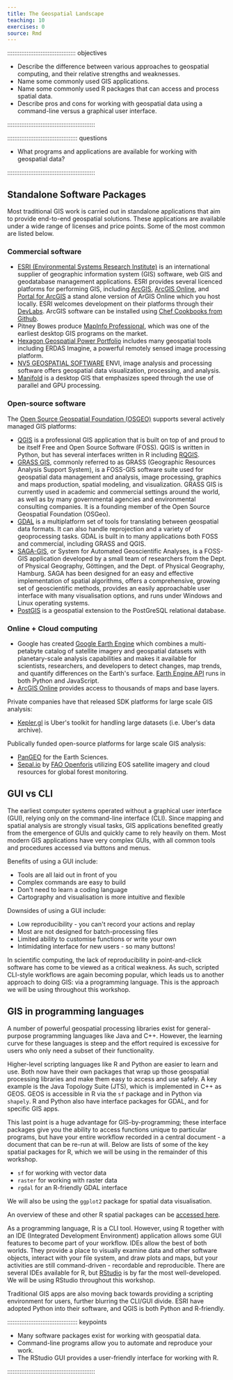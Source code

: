 ```yaml
---
title: The Geospatial Landscape
teaching: 10
exercises: 0
source: Rmd
---
```


::::::::::::::::::::::::::::::::::::::: objectives

- Describe the difference between various approaches to geospatial computing, and their relative strengths and weaknesses.
- Name some commonly used GIS applications.
- Name some commonly used R packages that can access and process spatial data.
- Describe pros and cons for working with geospatial data using a command-line versus a graphical user interface.

::::::::::::::::::::::::::::::::::::::::::::::::::

:::::::::::::::::::::::::::::::::::::::: questions

- What programs and applications are available for working with geospatial data?

::::::::::::::::::::::::::::::::::::::::::::::::::



## Standalone Software Packages

Most traditional GIS work is carried out in standalone applications that aim to provide
end-to-end geospatial solutions. These applications are available under a wide range of
licenses and price points. Some of the most common are listed below.

### Commercial software

- [ESRI (Environmental Systems Research Institute)](https://www.esri.com/en-us/home)
  is an international supplier of geographic information system (GIS) software, web GIS
  and geodatabase management applications. ESRI provides several licenced platforms for
  performing GIS, including [ArcGIS](https://www.arcgis.com/home/index.html),
  [ArcGIS Online](https://www.esri.com/software/arcgis/arcgisonline), and
  [Portal for ArcGIS](https://server.arcgis.com/en/portal/) a stand alone version of
  ArGIS Online which you host locally. ESRI welcomes development on their platforms
  through their [DevLabs](https://developers.arcgis.com/). ArcGIS software can be
  installed using
  [Chef Cookbooks from Github](https://github.com/Esri/arcgis-cookbook).
- Pitney Bowes produce [MapInfo Professional](https://www.pitneybowes.com/us/location-intelligence/geographic-information-systems/mapinfo-pro.html),
  which was one of the earliest desktop GIS programs on the market.
- [Hexagon Geospatial Power Portfolio](https://www.hexagongeospatial.com/products/power-portfolio)
  includes many geospatial tools including ERDAS Imagine, a powerful remotely sensed
  image processing platform.
- [NV5 GEOSPATIAL SOFTWARE](https://www.nv5geospatialsoftware.com/Products/ENVI)
  ENVI, image analysis and processing software offers geospatial data visualization, processing, and analysis.
- [Manifold](https://www.manifold.net/) is a desktop GIS that emphasizes speed through
  the use of parallel and GPU processing.

### Open-source software

The [Open Source Geospatial Foundation (OSGEO)](https://www.osgeo.org/) supports several actively managed GIS platforms:

- [QGIS](https://www.qgis.org/en/site/) is a professional GIS application that is
  built on top of and proud to be itself Free and Open Source Software (FOSS). QGIS is
  written in Python, but has several interfaces written in R including
  [RQGIS](https://cran.r-project.org/package=RQGIS).
- [GRASS GIS](https://grass.osgeo.org/), commonly referred to as GRASS
  (Geographic Resources Analysis Support System), is a FOSS-GIS software suite used for
  geospatial data management and analysis, image processing, graphics and maps
  production, spatial modeling, and visualization. GRASS GIS is currently used in
  academic and commercial settings around the world, as well as by many governmental
  agencies and environmental consulting companies. It is a founding member of the Open
  Source Geospatial Foundation (OSGeo).
- [GDAL](https://www.gdal.org/) is a multiplatform
  set of tools for translating between geospatial data formats. It can also handle
  reprojection and a variety of geoprocessing tasks. GDAL is built in to many
  applications both FOSS and commercial, including GRASS and QGIS.
- [SAGA-GIS](https://www.saga-gis.org/en/index.html), or System for Automated
  Geoscientific Analyses, is a FOSS-GIS application developed by a small team of
  researchers from the Dept. of Physical Geography, Göttingen, and the Dept. of
  Physical Geography, Hamburg. SAGA has been designed for an easy and effective
  implementation of spatial algorithms, offers a comprehensive, growing set of
  geoscientific methods, provides an easily approachable user interface with many
  visualisation options, and runs under Windows and Linux operating systems.
- [PostGIS](https://postgis.net/) is a geospatial extension to the PostGreSQL
  relational database.

### Online + Cloud computing

- Google has created [Google Earth Engine](https://earthengine.google.com/) which
  combines a multi-petabyte catalog of satellite imagery and geospatial datasets with
  planetary-scale analysis capabilities and makes it available for scientists,
  researchers, and developers to detect changes, map trends, and quantify differences
  on the Earth's surface. [Earth Engine API](https://developers.google.com/earth-engine/)
  runs in both Python and JavaScript.
- [ArcGIS Online](https://www.arcgis.com/features/features.html) provides access to
  thousands of maps and base layers.

Private companies have that released SDK platforms for large scale GIS analysis:

- [Kepler.gl](https://kepler.gl/#/) is Uber's toolkit for handling large datasets (i.e. Uber's data archive).

Publically funded open-source platforms for large scale GIS analysis:

- [PanGEO](https://pangeo.io/) for the Earth Sciences.
- [Sepal.io](https://sepal.io/) by [FAO Openforis](https://www.openforis.org/tools/geospatial-toolkit.html) utilizing EOS satellite imagery and cloud resources for global forest monitoring.

## GUI vs CLI

The earliest computer systems operated without a graphical user interface (GUI),
relying only on the command-line interface (CLI). Since mapping and spatial analysis
are strongly visual tasks, GIS applications benefited greatly from the emergence of
GUIs and quickly came to rely heavily on them. Most modern GIS applications have very
complex GUIs, with all common tools and procedures accessed via buttons and menus.

Benefits of using a GUI include:

- Tools are all laid out in front of you
- Complex commands are easy to build
- Don't need to learn a coding language
- Cartography and visualisation is more intuitive and flexible

Downsides of using a GUI include:

- Low reproducibility - you can't record your actions and replay
- Most are not designed for batch-processing files
- Limited ability to customise functions or write your own
- Intimidating interface for new users - so many buttons!

In scientific computing, the lack of reproducibility in point-and-click software has
come to be viewed as a critical weakness. As such, scripted CLI-style workflows are
again becoming popular, which leads us to another approach to doing GIS: via a
programming language. This is the approach we will be using throughout this workshop.

## GIS in programming languages

A number of powerful geospatial processing libraries exist for general-purpose
programming languages like Java and C++. However, the learning curve for these
languages is steep and the effort required is excessive for users who only need a
subset of their functionality.

Higher-level scripting languages like R and Python are easier to learn and use. Both
now have their own packages that wrap up those geospatial processing libraries and make
them easy to access and use safely. A key example is the Java Topology Suite (JTS),
which is implemented in C++ as GEOS. GEOS is accessible in R via the `sf`
package and in Python via `shapely`. R and Python also have interface packages for
GDAL, and for specific GIS apps.

This last point is a huge advantage for GIS-by-programming; these interface packages
give you the ability to access functions unique to particular programs, but have your
entire workflow recorded in a central document - a document that can be re-run at will.
Below are lists of some of the key spatial packages for R, which we will be using in the
remainder of this workshop.

- `sf` for working with vector data
- `raster` for working with raster data
- `rgdal` for an R-friendly GDAL interface

We will also be using the `ggplot2` package for spatial data visualisation.

An overview of these and other R spatial packages can be [accessed here](https://cran.r-project.org/web/views/Spatial.html).

As a programming language, R is a CLI tool. However, using
R together with an IDE (Integrated Development Environment) application
allows some GUI features to become part of your workflow. IDEs allow the best of both
worlds. They provide a place to visually examine data and other software objects,
interact with your file system, and draw plots and maps, but your activities are still
command-driven - recordable and reproducible. There are several IDEs available for R,
but [RStudio](https://www.rstudio.com/) is by far the most well-developed. We will
be using RStudio throughout this workshop.

Traditional GIS apps are also moving back towards providing a scripting environment for
users, further blurring the CLI/GUI divide. ESRI have adopted Python into their
software, and QGIS is both Python and R-friendly.



:::::::::::::::::::::::::::::::::::::::: keypoints

- Many software packages exist for working with geospatial data.
- Command-line programs allow you to automate and reproduce your work.
- The RStudio GUI provides a user-friendly interface for working with R.

::::::::::::::::::::::::::::::::::::::::::::::::::


